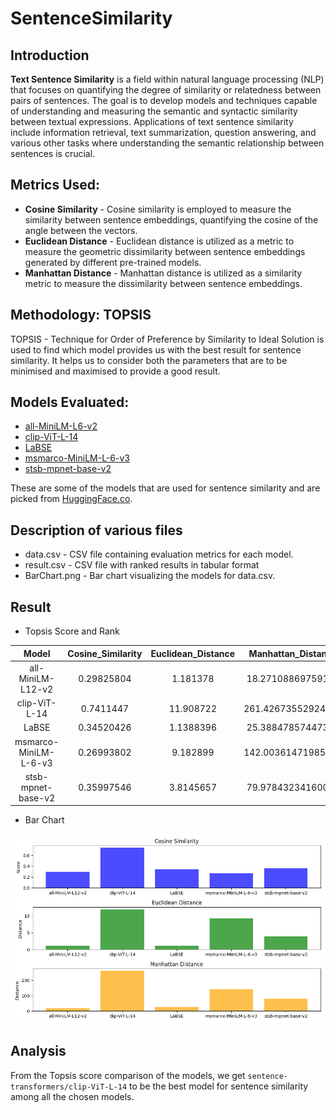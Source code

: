 # SentenceSimilarity

## Introduction
**Text Sentence Similarity** is a field within natural language processing (NLP) that focuses on quantifying the degree of similarity or relatedness between pairs of sentences. The goal is to develop models and techniques capable of understanding and measuring the semantic and syntactic similarity between textual expressions. Applications of text sentence similarity include information retrieval, text summarization, question answering, and various other tasks where understanding the semantic relationship between sentences is crucial.

## Metrics Used:
- **Cosine Similarity** - Cosine similarity is employed to measure the similarity between sentence embeddings, quantifying the cosine of the angle between the vectors.
- **Euclidean Distance** - Euclidean distance is utilized as a metric to measure the geometric dissimilarity between sentence embeddings generated by different pre-trained models.
- **Manhattan Distance** - Manhattan distance is utilized as a similarity metric to measure the dissimilarity between sentence embeddings.

## Methodology: TOPSIS
TOPSIS - Technique for Order of Preference by Similarity to Ideal Solution is used to find which model provides us with the best result for sentence similarity. It helps us to consider both the parameters that are to be minimised and maximised to provide a good result.

## Models Evaluated:
- [all-MiniLM-L6-v2](https://huggingface.co/sentence-transformers/all-MiniLM-L6-v2)
- [clip-ViT-L-14](https://huggingface.co/sentence-transformers/clip-ViT-L-14)
- [LaBSE](https://huggingface.co/sentence-transformers/LaBSE)
- [msmarco-MiniLM-L-6-v3](https://huggingface.co/sentence-transformers/msmarco-MiniLM-L-6-v3)
- [stsb-mpnet-base-v2](https://huggingface.co/sentence-transformers/stsb-mpnet-base-v2)

These are some of the models that are used for sentence similarity and are picked from [HuggingFace.co](https://huggingface.co/).

## Description of various files
- data.csv - CSV file containing evaluation metrics for each model.
- result.csv - CSV file with ranked results in tabular format
- BarChart.png - Bar chart visualizing the models for data.csv.

## Result
- Topsis Score and Rank
  
|Model|	Cosine_Similarity	| Euclidean_Distance |	Manhattan_Distance	| TOPSIS Score	| Rank |
| :---: | :---: | :---: | :---: | :---: | :---: |
| all-MiniLM-L12-v2 | 0.29825804 | 1.181378 | 18.27108869759104 | 0.48846746594755036 | 4.0 |
| clip-ViT-L-14 | 0.7411447 | 11.908722 | 261.42673552924924 | 0.5172455625582096 | 1.0 |
| LaBSE | 0.34520426 | 1.1388396 | 25.38847857447384 | 0.4891056928618681 | 3.0 |
| msmarco-MiniLM-L-6-v3 | 0.26993802 | 9.182899 | 142.00361471985283 | 0.497932354007725 | 2.0 |
| stsb-mpnet-base-v2 | 0.35997546 | 3.8145657 | 79.97843234160003 | 0.47646904965369336 | 5.0 |


- Bar Chart
  
![Alt text](images/similarity_comparison.png)

## Analysis
From the Topsis score comparison of the models, we get `sentence-transformers/clip-ViT-L-14` to be the best model for sentence similarity among all the chosen models.